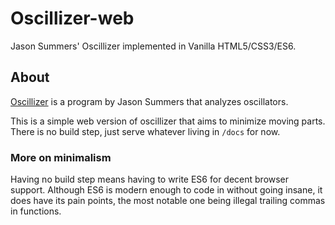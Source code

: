 # Oscillizer-web

Jason Summers' Oscillizer implemented in Vanilla HTML5/CSS3/ES6.

## About

[Oscillizer](https://entropymine.com/jason/life/oscillizer/)
is a program by Jason Summers that analyzes oscillators.

This is a simple web version of oscillizer
that aims to minimize moving parts.
There is no build step,
just serve whatever living in `/docs` for now.

### More on minimalism

Having no build step means
having to write ES6 for decent browser support.
Although ES6 is modern enough to code in without going insane,
it does have its pain points,
the most notable one being illegal trailing commas in functions.
